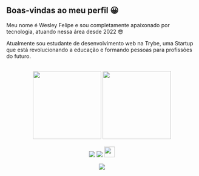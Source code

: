 ## Boas-vindas ao meu perfil 😀

Meu nome é Wesley Felipe e sou completamente apaixonado por tecnologia, atuando nessa área desde 2022 😎

Atualmente sou estudante de desenvolvimento web na Trybe, uma Startup que está revolucionando a educação e formando pessoas para profissões do futuro.

<br>

<!-- GITHUB STATUS -->
<div align="center">
  <img height="180em" src="https://github-readme-stats.vercel.app/api?username=wesley-felipe&show_icons=true&theme=dark&include_all_commits=true&count_private=true"/>
  <img height="180em" src="https://github-readme-stats.vercel.app/api/top-langs/?username=wesley-felipe&layout=compact&langs_count=10&theme=dark"/>
  
  <!-- TEMAS: dark, radical, merko, gruvbox, tokyonight, onedark, cobalt, synthwave, highcontrast, dracula -->
</div>

<br>

<!-- TECNOLOGIAS -->
<div align="center">

<!--   
![JavaScript](https://img.shields.io/badge/-JavaScript-black?style=flat-square&logo=javascript)
![MySQL](https://img.shields.io/badge/-MySQL-black?style=flat-square&logo=mysql)
![Git](https://img.shields.io/badge/-Git-black?style=flat-square&logo=git)
![GitHub](https://img.shields.io/badge/-GitHub-181717?style=flat-square&logo=github) 
-->
  
</div>

<!-- REDES SOCIAIS -->
<div align="center">
  <a href="https://instagram.com/wesleydsfelipe" target="_blank"><img src="https://img.shields.io/badge/-Instagram-%23E4405F?style=for-the-badge&logo=instagram&logoColor=white" target="_blank"></a>
  <a href="https://www.linkedin.com/in/wesleydsfelipe/" target="_blank"><img src="https://img.shields.io/badge/-LinkedIn-%230077B5?style=for-the-badge&logo=linkedin&logoColor=white" target="_blank"></a>  
   <a href="mailto:wesleydsfelipe@gmail.com" target="_blank"><img src="https://play-lh.googleusercontent.com/D1Dz2BjPYev_oyksKXsdtAS66a_2Ql-sklpzTnwR9lqnDG_P5lAJEtfR70FudJ0XMA=s48-rw" style='width: 28px' target="_blank"></a>  

  ![](https://visitor-badge.glitch.me/badge?page_id=wesley-felipe)
</div>

<!-- RASCUNHO -->
<!--**wesley-felipe/wesley-felipe** is a ✨ _special_ ✨ repository because its `README.md` (this file) appears on your GitHub profile.

Here are some ideas to get you started:

- 🔭 I’m currently working on ...
- 🌱 I’m currently learning ...
- 👯 I’m looking to collaborate on ...
- 🤔 I’m looking for help with ...
- 💬 Ask me about ...
- 📫 How to reach me: ...
- 😄 Pronouns: ...
- ⚡ Fun fact: ...
-->
